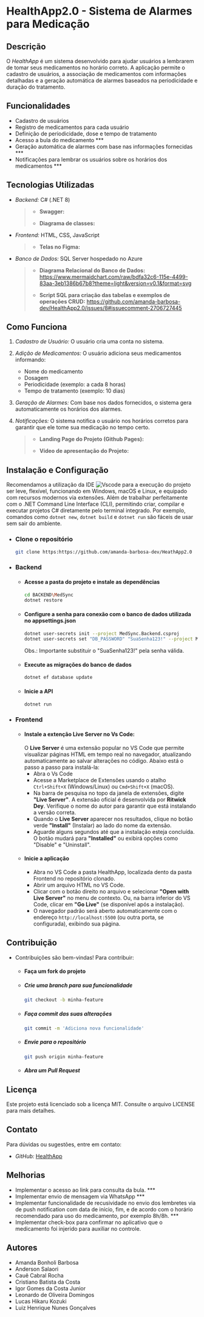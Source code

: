 
# HealthApp2.0  - Sistema de Alarmes para Medicação

## Descrição
O *HealthApp* é um sistema desenvolvido para ajudar usuários a lembrarem de tomar seus medicamentos no horário correto. A aplicação permite o cadastro de usuários, a associação de medicamentos com informações detalhadas e a geração automática de alarmes baseados na periodicidade e duração do tratamento.

## Funcionalidades
- Cadastro de usuários
- Registro de medicamentos para cada usuário
- Definição de periodicidade, dose e tempo de tratamento
- Acesso a bula do medicamento ***
- Geração automática de alarmes com base nas informações fornecidas ***
- Notificações para lembrar os usuários sobre os horários dos medicamentos ***

## Tecnologias Utilizadas
- *Backend:* C# (.NET 8)
  > * **Swagger:** 
  > 
  > * **Diagrama de classes:** 
- *Frontend:* HTML, CSS, JavaScript
  > * **Telas no Figma:** 
- *Banco de Dados:* SQL Server hospedado no Azure
  > * **Diagrama Relacional do Banco de Dados:** https://www.mermaidchart.com/raw/bdfa32c6-115e-4499-83aa-3eb1386b67b8?theme=light&version=v0.1&format=svg
  > 
  > * **Script SQL para criação das tabelas e exemplos de operações CRUD:** https://github.com/amanda-barbosa-dev/HealthApp2.0/issues/8#issuecomment-2706727445

## Como Funciona
1. *Cadastro de Usuário:* O usuário cria uma conta no sistema.
2. *Adição de Medicamentos:* O usuário adiciona seus medicamentos informando:
   - Nome do medicamento
   - Dosagem
   - Periodicidade (exemplo: a cada 8 horas)
   - Tempo de tratamento (exemplo: 10 dias)
3. *Geração de Alarmes:* Com base nos dados fornecidos, o sistema gera automaticamente os horários dos alarmes.
4. *Notificações:* O sistema notifica o usuário nos horários corretos para garantir que ele tome sua medicação no tempo certo.
   
    > * **Landing Page do Projeto (Github Pages):** 
    > 
    > * **Vídeo de apresentação do Projeto:**

## Instalação e Configuração
Recomendamos a utilização da IDE ![Vscode](https://img.shields.io/badge/Vscode-007ACC?style=for-the-badge&logo=visual-studio-code&logoColor=white) para a execução do projeto ser leve, flexível, funcionando em Windows, macOS e Linux, e equipado com recursos modernos via extensões. Além de trabalhar perfeitamente com o .NET Command Line Interface (CLI), permitindo criar, compilar e executar projetos C# diretamente pelo terminal integrado. Por exemplo, comandos como `dotnet new`, `dotnet build` e `dotnet run` são fáceis de usar sem sair do ambiente.
- ### Clone o repositório
  ```bash
  git clone https:https://github.com/amanda-barbosa-dev/HeathApp2.0
  ```
- ### Backend
    - #### Acesse a pasta do projeto e instale as dependências
      ```bash
      cd BACKEND\MedSync
      dotnet restore
      ```
    - #### Configure a senha para conexão com o banco de dados utilizada no appsettings.json
      ```bash
      dotnet user-secrets init --project MedSync.Backend.csproj
      dotnet user-secrets set "DB_PASSWORD" "SuaSenha123!" --project MedSync.Backend.csproj
      ```
      Obs.: Importante substituir o "SuaSenha123!" pela senha válida. 

    - #### Execute as migrações do banco de dados
      ```bash
      dotnet ef database update
      ```
    - #### Inicie a API
      ```bash
      dotnet run
      ```

- ### Frontend
    - #### Instale a extenção Live Server no Vs Code:
       O **Live Server** é uma extensão popular no VS Code que permite visualizar páginas HTML em tempo real no navegador, atualizando automaticamente ao salvar alterações no 
       código. Abaixo está o passo a passo para instalá-la:
       - Abra o Vs Code
       - Acesse a Marketplace de Extensões usando o atalho `Ctrl+Shift+X` (Windows/Linux) ou `Cmd+Shift+X` (macOS).
       - Na barra de pesquisa no topo da janela de extensões, digite **"Live Server"**. A extensão oficial é desenvolvida por **Ritwick Dey**. Verifique o nome do autor para 
         garantir que está instalando a versão correta.
       - Quando o **Live Server** aparecer nos resultados, clique no botão verde **"Install"** (Instalar) ao lado do nome da extensão.
       - Aguarde alguns segundos até que a instalação esteja concluída. O botão mudará para **"Installed"** ou exibirá opções como "Disable" e "Uninstall".
    - #### Inicie a aplicação
      - Abra no VS Code a pasta HealthApp, localizada dento da pasta Frontend no repositório clonado. 
      - Abrir um arquivo HTML no VS Code.
      - Clicar com o botão direito no arquivo e selecionar **"Open with Live Server"** no menu de contexto. Ou, na barra inferior do VS Code, clicar em **"Go Live"** (se 
       disponível após a instalação).
      - O navegador padrão será aberto automaticamente com o endereço `http://localhost:5500` (ou outra porta, se configurada), exibindo sua página.

## Contribuição 
 - Contribuições são bem-vindas! Para contribuir:
     - #### Faça um fork do projeto
     - ##### Crie uma branch para sua funcionalidade
       ```bash
       git checkout -b minha-feature
       ```
     - ##### Faça commit das suas alterações
       ```bash
       git commit -m 'Adiciona nova funcionalidade'
       ```

     - ##### Envie para o repositório
       ```bash
       git push origin minha-feature
       ```
     - ##### Abra um Pull Request


## Licença
Este projeto está licenciado sob a licença MIT. Consulte o arquivo LICENSE para mais detalhes.

## Contato
Para dúvidas ou sugestões, entre em contato:
- *GitHub:* [HealthApp](https://github.com/amanda-barbosa-dev/HealthApp2.0/issues)

## Melhorias 
- Implementar o acesso ao link para consulta da bula. ***
- Implementar envio de mensagem via WhatsApp ***
- Implementar funcionalidade de recusividade no envio dos lembretes via de push notification com data de início, fim, e de acordo com o horário
recomendado para uso do medicamento, por exemplo 8h/8h. ***
- Implementar check-box para confirmar no aplicativo que o medicamento foi injerido para auxiliar no controle. 


## Autores
- Amanda Bonholi Barbosa
- Anderson Salaori
- Cauê Cabral Rocha
- Cristiano Batista da Costa
- Igor Gomes da Costa Junior
- Leonardo de Oliveira Domingos
- Lucas Hikaru Kozuki
- Luiz Henrique Nunes Gonçalves


